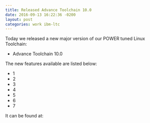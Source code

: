```yaml
---
title: Released Advance Toolchain 10.0
date: 2016-09-13 16:22:36 -0200
layout: post
categories: work ibm-ltc
---
```

Today we released a new major version of our POWER tuned Linux Toolchain:

- Advance Toolchain 10.0

The new features available are listed below:

- 1
- 2
- 3
- 4
- 5
- 6
- 7

It can be found at: 
